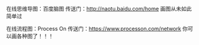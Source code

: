 
在线思维导图：百度脑图
传送门：http://naotu.baidu.com/home
画图从未如此简单过


在线流程图：Process On
传送门：https://www.processon.com/network
你可以画各种图了！！！
